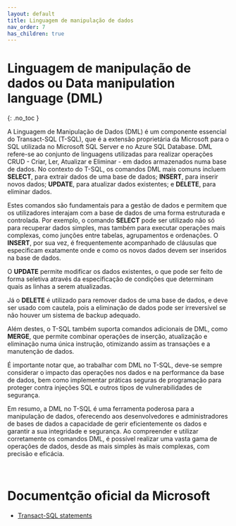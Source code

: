 ```yaml
---
layout: default
title: Linguagem de manipulação de dados
nav_order: 7
has_children: true
---
```



# Linguagem de manipulação de dados ou Data manipulation language (DML)
{: .no_toc }


A Linguagem de Manipulação de Dados (DML) é um componente essencial do Transact-SQL (T-SQL), que é a extensão proprietária da Microsoft para o SQL utilizada no Microsoft SQL Server e no Azure SQL Database. DML refere-se ao conjunto de linguagens utilizadas para realizar operações CRUD - Criar, Ler, Atualizar e Eliminar - em dados armazenados numa base de dados. No contexto do T-SQL, os comandos DML mais comuns incluem **SELECT**, para extrair dados de uma base de dados; **INSERT**, para inserir novos dados; **UPDATE**, para atualizar dados existentes; e **DELETE**, para eliminar dados.

Estes comandos são fundamentais para a gestão de dados e permitem que os utilizadores interajam com a base de dados de uma forma estruturada e controlada. Por exemplo, o comando **SELECT** pode ser utilizado não só para recuperar dados simples, mas também para executar operações mais complexas, como junções entre tabelas, agrupamentos e ordenações. O **INSERT**, por sua vez, é frequentemente acompanhado de cláusulas que especificam exatamente onde e como os novos dados devem ser inseridos na base de dados.

O **UPDATE** permite modificar os dados existentes, o que pode ser feito de forma seletiva através da especificação de condições que determinam quais as linhas a serem atualizadas. 

Já o **DELETE** é utilizado para remover dados de uma base de dados, e deve ser usado com cautela, pois a eliminação de dados pode ser irreversível se não houver um sistema de backup adequado.

Além destes, o T-SQL também suporta comandos adicionais de DML, como **MERGE**, que permite combinar operações de inserção, atualização e eliminação numa única instrução, otimizando assim as transações e a manutenção de dados. 

É importante notar que, ao trabalhar com DML no T-SQL, deve-se sempre considerar o impacto das operações nos dados e na performance da base de dados, bem como implementar práticas seguras de programação para proteger contra injeções SQL e outros tipos de vulnerabilidades de segurança.

Em resumo, a DML no T-SQL é uma ferramenta poderosa para a manipulação de dados, oferecendo aos desenvolvedores e administradores de bases de dados a capacidade de gerir eficientemente os dados e garantir a sua integridade e segurança. Ao compreender e utilizar corretamente os comandos DML, é possível realizar uma vasta gama de operações de dados, desde as mais simples às mais complexas, com precisão e eficácia.

<br>

# Documentção oficial da Microsoft

- [Transact-SQL statements](https://learn.microsoft.com/en-us/sql/t-sql/statements/statements)

